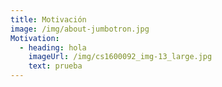 ```yaml
---
title: Motivación
image: /img/about-jumbotron.jpg
Motivation:
  - heading: hola
    imageUrl: /img/cs1600092_img-13_large.jpg
    text: prueba
---
```


